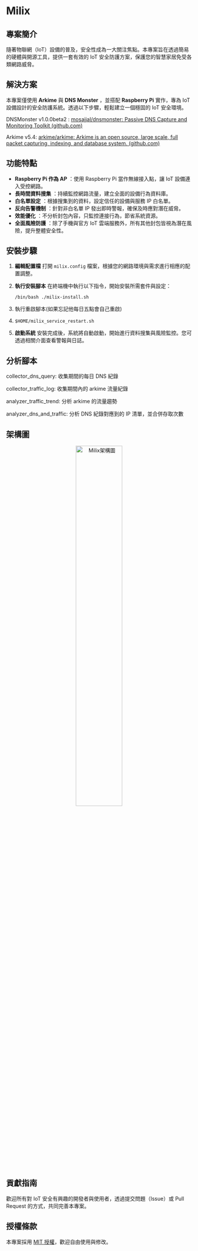 # Milix

## 專案簡介

隨著物聯網（IoT）設備的普及，安全性成為一大關注焦點。本專案旨在透過簡易的硬體與開源工具，提供一套有效的 IoT 安全防護方案，保護您的智慧家居免受各類網路威脅。

## 解決方案

本專案僅使用 **Arkime** 與  **DNS Monster** ，並搭配 **Raspberry Pi** 實作，專為 IoT 設備設計的安全防護系統。透過以下步驟，輕鬆建立一個穩固的 IoT 安全環境。

DNSMonster v1.0.0beta2 : [mosajjal/dnsmonster: Passive DNS Capture and Monitoring Toolkit (github.com)](https://github.com/mosajjal/dnsmonster)

Arkime v5.4: [arkime/arkime: Arkime is an open source, large scale, full packet capturing, indexing, and database system. (github.com)](https://github.com/arkime/arkime)

## 功能特點

* **Raspberry Pi 作為 AP** ：使用 Raspberry Pi 當作無線接入點，讓 IoT 設備連入受控網路。
* **長時間資料搜集** ：持續監控網路流量，建立全面的設備行為資料庫。
* **白名單設定** ：根據搜集到的資料，設定信任的設備與服務 IP 白名單。
* **反向告警機制** ：針對非白名單 IP 發出即時警報，確保及時應對潛在威脅。
* **效能優化** ：不分析封包內容，只監控連接行為，節省系統資源。
* **全面風險防護** ：除了手機與官方 IoT 雲端服務外，所有其他封包皆視為潛在風險，提升整體安全性。

## 安裝步驟

1. **編輯配置檔**
   打開 `milix.config` 檔案，根據您的網路環境與需求進行相應的配置調整。
2. **執行安裝腳本**
   在終端機中執行以下指令，開始安裝所需套件與設定：

   ```
   /bin/bash ./milix-install.sh
   ```
3. 執行重啟腳本(如果忘記他每日五點會自己重啟)
4. ```
   $HOME/milix_service_restart.sh
   ```
5. **啟動系統**
   安裝完成後，系統將自動啟動，開始進行資料搜集與風險監控。您可透過相關介面查看警報與日誌。

## 分析腳本

collector_dns_query: 收集期間的每日 DNS 紀錄

collector_traffic_log: 收集期間內的 arkime 流量紀錄

analyzer_traffic_trend: 分析 arkime 的流量趨勢

analyzer_dns_and_traffic: 分析 DNS 紀錄對應到的 IP 清單，並合併存取次數


## 架構圖

<p align="center">
  <img src="https://github.com/tsenghc/Milix/blob/main/image/milix_architecture.png" alt="Milix架構圖" width='50%' height='50%'/>
</p>

## 貢獻指南

歡迎所有對 IoT 安全有興趣的開發者與使用者，透過提交問題（Issue）或 Pull Request 的方式，共同完善本專案。

## 授權條款

本專案採用 [MIT 授權]()，歡迎自由使用與修改。
